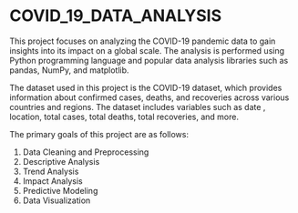 # COVID_19_DATA_ANALYSIS

This project focuses on analyzing the COVID-19 pandemic data to gain insights into its impact on a global scale.
The analysis is performed using Python programming language and popular data analysis libraries
such as pandas, NumPy, and matplotlib.

The dataset used in this project is the COVID-19 dataset, which provides information about confirmed cases, 
deaths, and recoveries across various countries and regions. The dataset includes variables such as date
, location, total cases, total deaths, total recoveries, and more.

The primary goals of this project are as follows:
1. Data Cleaning and Preprocessing
2. Descriptive Analysis
3. Trend Analysis
4. Impact Analysis
5. Predictive Modeling
6. Data Visualization
